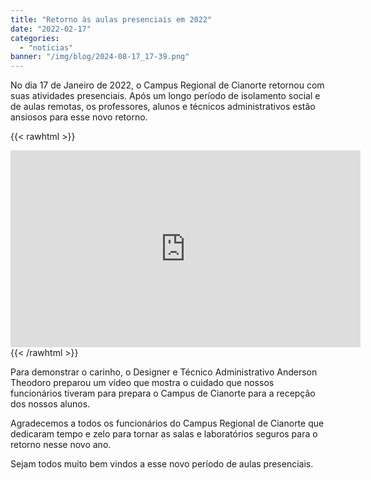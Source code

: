 ```yaml
---
title: "Retorno às aulas presenciais em 2022"
date: "2022-02-17"
categories: 
  - "noticias"
banner: "/img/blog/2024-08-17_17-39.png"
---
```


No dia 17 de Janeiro de 2022, o Campus Regional de Cianorte retornou com suas atividades presenciais. Após um longo período de isolamento social e de aulas remotas, os professores, alunos e técnicos administrativos estão ansiosos para esse novo retorno.

{{< rawhtml >}}
<iframe width="560" height="315" src="https://www.youtube.com/embed/ri-2uw0RHsg" title="YouTube video player" frameborder="0" allow="accelerometer; autoplay; clipboard-write; encrypted-media; gyroscope; picture-in-picture" allowfullscreen></iframe>
{{< /rawhtml >}}


Para demonstrar o carinho, o Designer e Técnico Administrativo Anderson Theodoro preparou um vídeo que mostra o cuidado que nossos funcionários tiveram para prepara o Campus de Cianorte para a recepção dos nossos alunos.

Agradecemos a todos os funcionários do Campus Regional de Cianorte que dedicaram tempo e zelo para tornar as salas e laboratórios seguros para o retorno nesse novo ano.

Sejam todos muito bem vindos a esse novo período de aulas presenciais.